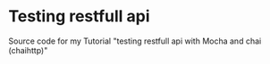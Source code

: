 # Testing restfull api
Source code for my Tutorial "testing restfull api with Mocha and chai (chaihttp)"
